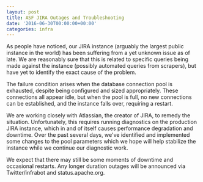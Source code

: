 ```yaml
---
layout: post
title: ASF JIRA Outages and Troubleshooting
date: '2016-06-30T00:00:00+00:00'
categories: infra
---
```

<p>As people have noticed, our JIRA instance (arguably the largest public instance in the world) has been suffering from a yet unknown issue as of late.&nbsp;We are reasonably sure that this is related to specific queries being made against the instance (possibly automated queries from scrapers), but have yet to identify the exact cause of the problem.</p> 
  <p>The failure condition arises when the database connection pool is exhausted, despite being configured and sized appropriately. These connections all appear idle, but when the pool is full, no new connections can be established, and the instance falls over, requiring a restart.&nbsp;</p> 
  <p>We are working closely with Atlassian, the creator of JIRA, to remedy the situation. Unfortunately, this requires running diagnostics on the production JIRA instance, which in and of itself causes performance degradation and downtime. Over the past several days, we've identified and implemented some changes to the pool parameters which we hope will help stabilize the instance while we continue our diagnostic work.</p> 
  <p>We expect that there may still be some moments of downtime and occasional restarts. Any longer duration outages will be announced via Twitter/infrabot and status.apache.org.</p>
